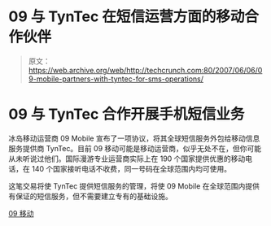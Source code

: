 # 09 与 TynTec 在短信运营方面的移动合作伙伴

> 原文：<https://web.archive.org/web/http://techcrunch.com:80/2007/06/06/09-mobile-partners-with-tyntec-for-sms-operations/>

# 09 与 TynTec 合作开展手机短信业务

冰岛移动运营商 09 Mobile 宣布了一项协议，将其全球短信服务外包给移动信息服务提供商 TynTec。目前 09 移动可能是移动运营商，似乎无处不在，但你可能从未听说过他们。国际漫游专业运营商实际上在 190 个国家提供优惠的移动电话，在 140 个国家接听电话不收费，同一号码在全球范围内均可使用。

这笔交易将使 TynTec 提供短信服务的管理，将使 09 Mobile 在全球范围内提供有保证的短信服务，但不需要建立专有的基础设施。

[09 移动](https://web.archive.org/web/20210302024537/http://www.09.is/)